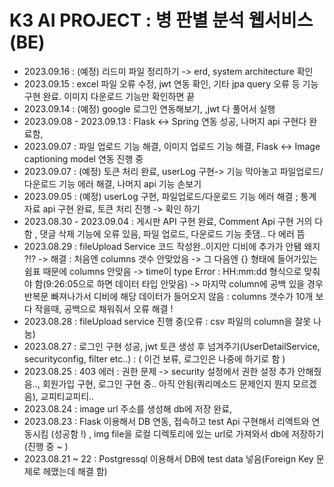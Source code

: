 # __K3 AI PROJECT : 병 판별 분석 웹서비스 (BE)__  

+ 2023.09.16 : (예정) 리드미 파일 정리하기 -> erd, system architecture 확인 
+ 2023.09.15 : excel 파일 오류 수정, jwt 연동 확인, 기타 jpa query 오류 등 기능 구현 완료. 이미지 다운로드 기능만 확인하면 끝
+ 2023.09.14 : (예정) google 로그인 연동해보기, ,jwt 다 풀어서 실행
+ 2023.09.08 - 2023.09.13 : Flask <-> Spring 연동 성공, 나머지 api 구현다 완료함, 
+ 2023.09.07 : 파일 업로드 기능 해결, 이미지 업로드 기능 해결, Flask <-> Image captioning model 연동 진행 중
+ 2023.09.07 : (예정) 토큰 처리 완료, userLog 구현-> 기능 막아놓고 파일업로드/다운로드 기능 에러 해결, 나머지 api 기능 손보기
+ 2023.09.05 : (예정) userLog 구현, 파일업로드/다운로드 기능 에러 해결 ; 통계자료 api 구현 완료, 토큰 처리 진행 -> 확인 하기 
+ 2023.08.30 - 2023.09.04 : 게시판 API 구현 완료, Comment Api 구현 거의 다함 , 댓글 삭제 기능에 오류 있음, 파일 업로드, 다운로드 기능 좃댐.. 다 에러 뜸 
+ 2023.08.29 : fileUpload Service 코드 작성완..이지만 디비에 추가가 안됌 왜지 ?!? -> 해결 : 처음엔 columns 갯수 안맞았음 -> 그 다음엔 {} 형태에 들어가있는 쉼표 때문에 columns 안맞음 -> time이 type Error : HH:mm:dd 형식으로 맞춰야 함(9:26:05으로 하면 데이터 타입 안맞음) -> 마지막 column에 공백 있을 경우 반복문 빠져나가서 디비에 해당 데이터가 들어오지 않음 : columns 갯수가 10개 보다 작을때, 공백으로 채워줘서 오류 해결 !
+ 2023.08.28 : fileUpload service 진행 중(오류 : csv 파일의 column을 잘못 나눔) 
+ 2023.08.27 : 로그인 구현 성공, jwt 토큰 생성 후 넘겨주기(UserDetailService, securityconfig, filter etc..) : ( 이건 보류, 로그인은 나중에 하기로 함 )
+ 2023.08.25 : 403 에러 : 권한 문제 -> security 설정에서 권한 설정 추가 안해줬음.., 회원가입 구현, 로그인 구현 중.. 아직 안됨(쿼리메소드 문제인지 뭔지 모르겠음), 교피티교피티..
+ 2023.08.24 : image url 주소를 생성해 db에 저장 완료, 
+ 2023.08.23 : Flask 이용해서 DB 연동, 접속하고 test Api 구현해서 리액트와 연동시킴 (성공함 !) , img file을 로컬 디렉토리에 있는 url로 가져와서 db에 저장하기 (진행 중 ~ )
+ 2023.08.21 ~ 22 : Postgressql 이용해서 DB에 test data 넣음(Foreign Key 문제로 헤맸는데 해결 함)
